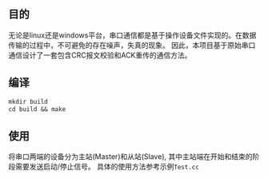 ## 目的
无论是linux还是windows平台，串口通信都是基于操作设备文件实现的。在数据传输的过程中，不可避免的存在噪声，失真的现象。
因此，本项目基于原始串口通信设计了一套包含CRC报文校验和ACK重传的通信方法。

## 编译
```makefile
mkdir build
cd build && make
```

## 使用
将串口两端的设备分为主站(Master)和从站(Slave), 其中主站端在开始和结束的阶段需要发送启动/停止信号。
具体的使用方法参考示例`Test.cc`
